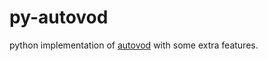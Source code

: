 # py-autovod

python implementation of [autovod](https://github.com/jenslys/AutoVOD) with some extra features.

